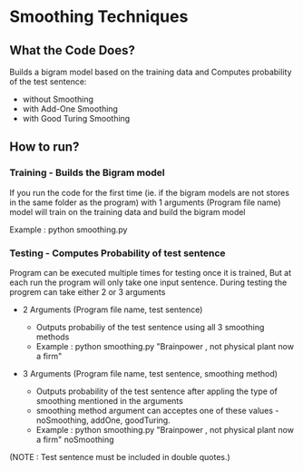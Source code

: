 # Smoothing Techniques

## What the Code Does?
Builds a bigram model based on the training data and Computes probability of the test sentence:
* without Smoothing
* with Add-One Smoothing
* with Good Turing Smoothing

## How to run?
### Training - Builds the Bigram model
If you run the code for the first time (ie. if the bigram models are not stores in the same folder as the program) with 1 arguments (Program file name) model will train on the training data and build the bigram model

Example : python smoothing.py

### Testing - Computes Probability of test sentence
Program can be executed multiple times for testing once it is trained, But at each run the program will only take one input sentence. During testing the progrem can take either 2 or 3 arguments

* 2 Arguments (Program file name, test sentence)
  * Outputs probabiliy of the test sentence using all 3 smoothing methods
  * Example : python smoothing.py "Brainpower , not physical plant now a firm"  

* 3 Arguments (Program file name, test sentence, smoothing method)
  * Outputs probability of the test sentence after appling the type of smoothing mentioned in the arguments
  * smoothing method argument can acceptes one of these values - noSmoothing, addOne, goodTuring.
  * Example : python smoothing.py "Brainpower , not physical plant now a firm" noSmoothing

(NOTE : Test sentence must be included in double quotes.)

